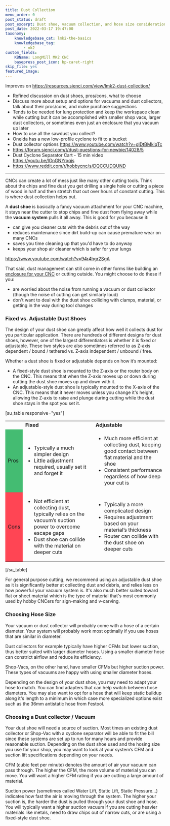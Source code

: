 ```yaml
---
title: Dust Collection
menu_order: 0
post_status: draft
post_excerpt: Dust shoe, vacuum collection, and hose size considerations for the LongMill CNC. Pros and cons of Z-independent and dependent dust shoes discussed.
post_date: 2022-03-17 19:47:00
taxonomy:
    knowledgebase_cat: lmk2-the-basics
    knowledgebase_tag:
        - mk2
custom_fields:
    KBName: LongMill MK2 CNC
    basepress_post_icon: bp-caret-right
skip_file: yes
featured_image: 
---
```


Improves on https://resources.sienci.com/view/lmk2-dust-collection/

- Refined discussion on dust shoes, pros/cons, what to choose
- Discuss more about setup and options for vacuums and dust collectors, talk about their pros/cons, and make purchase suggestions
- Tends to be needed for lung protection and keep the workspace clean while cutting but it can be accomplished with smaller shop vacs, larger dust collectors, or sometimes even just an enclosure that you vacuum up later
- How to use all the sawdust you collect?
- Oneida has a new low-profile cyclone to fit to a bucket
- Dust collector options https://www.youtube.com/watch?v=glDtBMkiqTc
- https://forum.sienci.com/t/dust-questions-for-newbie/14028/5
- Dust Cyclone Separator Cart - 15 min video https://youtu.be/lGnGNYrxqjs
- https://www.reddit.com/r/hobbycnc/s/DQCCUDQUND

---

CNCs can create a lot of mess just like many other cutting tools. Think about the chips and fine dust you get drilling a single hole or cutting a piece of wood in half and then stretch that out over hours of constant cutting. This is where dust collection helps out.

A **dust shoe** is basically a fancy vacuum attachment for your CNC machine, it stays near the cutter to stop chips and fine dust from flying away while the **vacuum system** pulls it all away. This is good for you because it:

- can give you cleaner cuts with the debris out of the way
- reduces maintenance since dirt build-up can cause premature wear on many CNCs
- saves you time cleaning up that you'd have to do anyway
- keeps your shop air cleaner which is safer for your lungs

https://www.youtube.com/watch?v=94r4hgr2SgA

That said, dust management can still come in other forms like building an [enclosure for your CNC](https://resources.sienci.com/view/lmk2-table-enclosure/#machine-enclosure) or cutting outside. You might choose to do these if you:

- are worried about the noise from running a vacuum or dust collector (though the noise of cutting can get similarly loud)
- don't want to deal with the dust shoe colliding with clamps, material, or getting in the way during tool changes

### Fixed vs. Adjustable Dust Shoes

The design of your dust shoe can greatly affect how well it collects dust for you particular application. There are hundreds of different designs for dust shoes, however, one of the largest differentiators is whether it is fixed or adjustable. These two styles are also sometimes referred to as Z-axis dependent / bound / tethered vs. Z-axis independent / unbound / free.

Whether a dust shoe is fixed or adjustable depends on how it’s mounted:

- A fixed-style dust shoe is mounted to the Z-axis or the router body on the CNC. This means that when the Z-axis moves up or down during cutting the dust shoe moves up and down with it.
- An adjustable-style dust shoe is typically mounted to the X-axis of the CNC. This means that it never moves unless you change it's height, allowing the Z-axis to raise and plunge during cutting while the dust shoe stays in the spot you set it.

[su_table responsive="yes"]
<table>
<tbody>
<tr>
<td></td>
<td><b>Fixed</b></td>
<td><b>Adjustable</b></td>
</tr>
<tr>
<td style="background: #44bc72 !important;">Pros</td>
<td>
<ul>
  <li>Typically a much simpler design</li>
  <li>Little adjustment required, usually set it and forget it</li>
</ul>
</td>
<td>
<ul>
  <li>Much more efficient at collecting dust, keeping good contact between flat material and the shoe</li>
  <li>Consistent performance regardless of how deep your cut is</li>
</ul>
</td>
</tr>
<tr>
<td style="background: #ff4554 !important;">Cons</td>
<td>
<ul>
  <li>Not efficient at collecting dust, typically relies on the vacuum’s suction power to overcome escape gaps</li>
  <li>Dust shoe can collide with the material on deeper cuts</li>
</ul>
</td>
<td>
<ul>
  <li>Typically a more complicated design</li>
  <li>Requires adjustment based on your material’s thickness</li>
  <li>Router can collide with the dust shoe on deeper cuts</li>
</ul>
</td>
</tr>
</tbody>
</table>
[/su_table]

For general purpose cutting, we recommend using an adjustable dust shoe as it is significantly better at collecting dust and debris, and relies less on how powerful your vacuum system is. It's also much better suited toward flat or sheet material which is the type of material that's most commonly used by hobby CNCers for sign-making and v-carving.

### Choosing Hose Size

Your vacuum or dust collector will probably come with a hose of a certain diameter. Your system will probably work most optimally if you use hoses that are similar in diameter.

Dust collectors for example typically have higher CFMs but lower suction, thus better suited with larger diameter hoses. Using a smaller diameter hose can constrict airflow and reduce its efficiency.

Shop-Vacs, on the other hand, have smaller CFMs but higher suction power. These types of vacuums are happy with using smaller diameter hoses.

Depending on the design of your dust shoe, you may need to adapt your hose to match. You can find adapters that can help switch between hose diameters. You may also want to opt for a hose that will keep static buildup along it's length to a minimum in which case more specialized options exist such as the 36mm antistatic hose from Festool.

### Choosing a Dust collector / Vacuum

Your dust shoe will need a source of suction. Most times an existing dust collector or Shop-Vac with a cyclone separator will be able to fit the bill since these systems are set up to run for many hours and provide reasonable suction. Depending on the dust shoe used and the hosing size you use for your shop, you may want to look at your system’s CFM and suction lift specifications depending on your needs.

CFM (cubic feet per minute) denotes the amount of air your vacuum can pass through. The higher the CFM, the more volume of material you can move. You will want a higher CFM rating if you are cutting a large amount of material.

Suction power (sometimes called Water Lift, Static Lift, Static Pressure…) indicates how fast the air is moving through the system. The higher your suction is, the harder the dust is pulled through your dust shoe and hose. You will typically want a higher suction vacuum if you are cutting heavier materials like metals, need to draw chips out of narrow cuts, or are using a fixed-style dust shoe.
